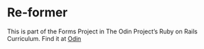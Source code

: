 # Re-former

This is part of the Forms Project in The Odin Project’s Ruby on Rails Curriculum. Find it at <a href="http://www.theodinproject.com">Odin</a>
